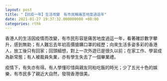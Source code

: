 ```yaml
---
layout: post
title: "【抗疫一年】生活改變　有市民稱痛苦地度過這年"
date: 2021-01-27 19:37:32.000000000 +08:00
categories: rthk
---
```


香港人的生活因疫情而改變，有市民形容是痛苦地度過這一年，看著確診數字攀升，感到無助；有人難忘去年初高價搶購口罩的經歷；向來生活多姿多彩的香港人，放工後只有回家；回頭細想，對上一次外遊已是很久以前；在家工作、學習成為新常態；有人被裁員失業，亦有學生失去了一個畢業禮。

疫情下，有失亦有得。有人學懂珍惜與親友同枱吃飯的時光；少了五光十色的娛樂，有市民多了親近大自然，發現香港很美。
